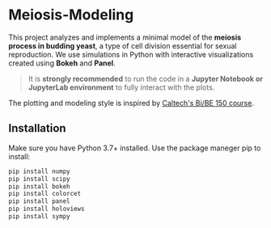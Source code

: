 # Meiosis-Modeling

This project analyzes and implements a minimal model of the **meiosis process in budding yeast**, a type of cell division essential for sexual reproduction. We use simulations in Python with interactive visualizations created using **Bokeh** and **Panel**.

> It is **strongly recommended** to run the code in a **Jupyter Notebook or JupyterLab environment** to fully interact with the plots.

The plotting and modeling style is inspired by [Caltech's Bi/BE 150 course](http://be150.caltech.edu/2020/content/lessons/00_setting_up_python_computing_environment.html).


## Installation

Make sure you have Python 3.7+ installed. Use the package maneger pip to install:

```bash
pip install numpy
pip install scipy
pip install bokeh
pip install colorcet
pip install panel
pip install holoviews
pip install sympy
                 
